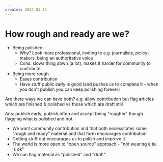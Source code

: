 ```yaml
---
created: 2022-03-11
---
```


# How rough and ready are we?

* Being polished:
  * Why? Look more professional, inviting to e.g. journalists, policy-makers, being an authoritative voice
  * Cons: slows thing down (a lot), makes it harder for community to contribute
* Being more rough
  * Eases contribution
  * Have stuff public early is good (and pushes us to complete it - when you don't publish you can keep polishing forever)

Are there ways we can have both? e.g. allow contribution but flag articles which are finished & polished vs those which are draft still

Ans: publish early, publish often and accept being "rougher" though flagging what is polished and not. 

* We want community contribution and that both necessitates some "rough and ready" material and that form encourages contribution
* Getting stuff out encourages us to polish and improve it
* The world is more open to "open source" approach - "not wearing a tie is ok"
* We can flag material as "polished" and "draft"